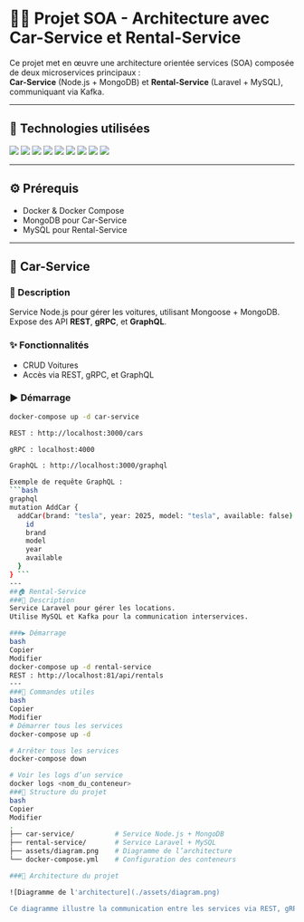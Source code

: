 # 🚗🔧 Projet SOA - Architecture avec Car-Service et Rental-Service

Ce projet met en œuvre une architecture orientée services (SOA) composée de deux microservices principaux :  
**Car-Service** (Node.js + MongoDB) et **Rental-Service** (Laravel + MySQL), communiquant via Kafka.

---

## 🧰 Technologies utilisées

<p align="left">
  <img src="https://img.shields.io/badge/Node.js-339933?logo=node.js&logoColor=white" />
  <img src="https://img.shields.io/badge/Laravel-F9322C?logo=laravel&logoColor=white" />
  <img src="https://img.shields.io/badge/Docker-2496ED?logo=docker&logoColor=white" />
  <img src="https://img.shields.io/badge/MongoDB-47A248?logo=mongodb&logoColor=white" />
  <img src="https://img.shields.io/badge/MySQL-4479A1?logo=mysql&logoColor=white" />
  <img src="https://img.shields.io/badge/Apache Kafka-231F20?logo=apachekafka&logoColor=white" />
  <img src="https://img.shields.io/badge/GraphQL-E10098?logo=graphql&logoColor=white" />
  <img src="https://img.shields.io/badge/gRPC-5C7AEA?logo=grpc&logoColor=white" />
  <img src="https://img.shields.io/badge/REST-000000?logo=rest&logoColor=white" />
</p>

---

## ⚙️ Prérequis

- Docker & Docker Compose
- MongoDB pour Car-Service
- MySQL pour Rental-Service

---

## 🚙 Car-Service

### 📄 Description
Service Node.js pour gérer les voitures, utilisant Mongoose + MongoDB.  
Expose des API **REST**, **gRPC**, et **GraphQL**.

### ✨ Fonctionnalités
- CRUD Voitures
- Accès via REST, gRPC, et GraphQL

### ▶️ Démarrage
```bash
docker-compose up -d car-service

REST : http://localhost:3000/cars

gRPC : localhost:4000

GraphQL : http://localhost:3000/graphql

Exemple de requête GraphQL :
```bash
graphql
mutation AddCar {
  addCar(brand: "tesla", year: 2025, model: "tesla", available: false) {
    id
    brand
    model
    year
    available
  }
} ```
---
##🏠 Rental-Service
###📄 Description
Service Laravel pour gérer les locations.
Utilise MySQL et Kafka pour la communication interservices.

###▶️ Démarrage
bash
Copier
Modifier
docker-compose up -d rental-service
REST : http://localhost:81/api/rentals
---
###🧾 Commandes utiles
bash
Copier
Modifier
# Démarrer tous les services
docker-compose up -d

# Arrêter tous les services
docker-compose down

# Voir les logs d’un service
docker logs <nom_du_conteneur>
###🧱 Structure du projet
bash
Copier
Modifier
.
├── car-service/          # Service Node.js + MongoDB
├── rental-service/       # Service Laravel + MySQL
├── assets/diagram.png    # Diagramme de l’architecture
└── docker-compose.yml    # Configuration des conteneurs

###🧩 Architecture du projet

![Diagramme de l'architecture](./assets/diagram.png)

Ce diagramme illustre la communication entre les services via REST, gRPC, GraphQL, et Kafka.

